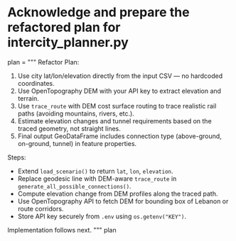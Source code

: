 # Acknowledge and prepare the refactored plan for intercity_planner.py
plan = """
Refactor Plan:

1. Use city lat/lon/elevation directly from the input CSV — no hardcoded coordinates.
2. Use OpenTopography DEM with your API key to extract elevation and terrain.
3. Use `trace_route` with DEM cost surface routing to trace realistic rail paths (avoiding mountains, rivers, etc.).
4. Estimate elevation changes and tunnel requirements based on the traced geometry, not straight lines.
5. Final output GeoDataFrame includes connection type (above-ground, on-ground, tunnel) in feature properties.

Steps:
- Extend `load_scenario()` to return `lat`, `lon`, `elevation`.
- Replace geodesic line with DEM-aware `trace_route` in `generate_all_possible_connections()`.
- Compute elevation change from DEM profiles along the traced path.
- Use OpenTopography API to fetch DEM for bounding box of Lebanon or route corridors.
- Store API key securely from `.env` using `os.getenv("KEY")`.

Implementation follows next.
"""
plan
